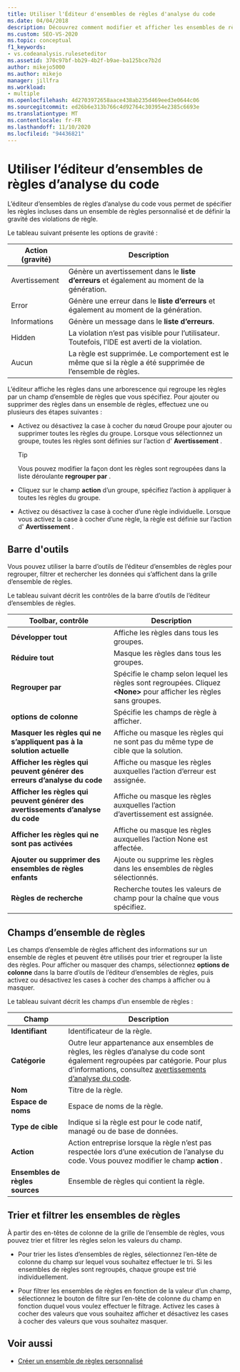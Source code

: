 ```yaml
---
title: Utiliser l'Éditeur d'ensembles de règles d'analyse du code
ms.date: 04/04/2018
description: Découvrez comment modifier et afficher les ensembles de règles dans Visual Studio. Consultez Comment définir la gravité d’une règle, spécifier des règles dans un ensemble personnalisé et ajuster les données dans la grille de l’ensemble de règles.
ms.custom: SEO-VS-2020
ms.topic: conceptual
f1_keywords:
- vs.codeanalysis.ruleseteditor
ms.assetid: 370c97bf-bb29-4b2f-b9ae-ba125bce7b2d
author: mikejo5000
ms.author: mikejo
manager: jillfra
ms.workload:
- multiple
ms.openlocfilehash: 4d2703972658aace438ab235d469eed3e0644c06
ms.sourcegitcommit: ed26b6e313b766c4d92764c303954e2385c6693e
ms.translationtype: MT
ms.contentlocale: fr-FR
ms.lasthandoff: 11/10/2020
ms.locfileid: "94436821"
---
```

# <a name="use-the-code-analysis-rule-set-editor"></a>Utiliser l’éditeur d’ensembles de règles d’analyse du code

L’éditeur d’ensembles de règles d’analyse du code vous permet de spécifier les règles incluses dans un ensemble de règles personnalisé et de définir la gravité des violations de règle.

Le tableau suivant présente les options de gravité :

|Action (gravité)|Description|
|-|-|
|Avertissement|Génère un avertissement dans le **liste d’erreurs** et également au moment de la génération.|
|Error|Génère une erreur dans le **liste d’erreurs** et également au moment de la génération.|
|Informations|Génère un message dans le **liste d’erreurs**.|
|Hidden|La violation n’est pas visible pour l’utilisateur. Toutefois, l’IDE est averti de la violation.|
|Aucun|La règle est supprimée. Le comportement est le même que si la règle a été supprimée de l’ensemble de règles.|

L’éditeur affiche les règles dans une arborescence qui regroupe les règles par un champ d’ensemble de règles que vous spécifiez. Pour ajouter ou supprimer des règles dans un ensemble de règles, effectuez une ou plusieurs des étapes suivantes :

- Activez ou désactivez la case à cocher du nœud Groupe pour ajouter ou supprimer toutes les règles du groupe. Lorsque vous sélectionnez un groupe, toutes les règles sont définies sur l’action d' **Avertissement** .

   > [!TIP]
   > Vous pouvez modifier la façon dont les règles sont regroupées dans la liste déroulante **regrouper par** .

- Cliquez sur le champ **action** d’un groupe, spécifiez l’action à appliquer à toutes les règles du groupe.

- Activez ou désactivez la case à cocher d’une règle individuelle. Lorsque vous activez la case à cocher d’une règle, la règle est définie sur l’action d' **Avertissement** .

## <a name="toolbar"></a>Barre d'outils

Vous pouvez utiliser la barre d’outils de l’éditeur d’ensembles de règles pour regrouper, filtrer et rechercher les données qui s’affichent dans la grille d’ensemble de règles.

Le tableau suivant décrit les contrôles de la barre d’outils de l’éditeur d’ensembles de règles.

|Toolbar, contrôle|Description|
|---------------------|-----------------|
|**Développer tout**|Affiche les règles dans tous les groupes.|
|**Réduire tout**|Masque les règles dans tous les groupes.|
|**Regrouper par**|Spécifie le champ selon lequel les règles sont regroupées. Cliquez **\<None>** pour afficher les règles sans groupes.|
|**options de colonne**|Spécifie les champs de règle à afficher.|
|**Masquer les règles qui ne s’appliquent pas à la solution actuelle**|Affiche ou masque les règles qui ne sont pas du même type de cible que la solution.|
|**Afficher les règles qui peuvent générer des erreurs d’analyse du code**|Affiche ou masque les règles auxquelles l’action d’erreur est assignée.|
|**Afficher les règles qui peuvent générer des avertissements d’analyse du code**|Affiche ou masque les règles auxquelles l’action d’avertissement est assignée.|
|**Afficher les règles qui ne sont pas activées**|Affiche ou masque les règles auxquelles l’action None est affectée.|
|**Ajouter ou supprimer des ensembles de règles enfants**|Ajoute ou supprime les règles dans les ensembles de règles sélectionnés.|
|**Règles de recherche**|Recherche toutes les valeurs de champ pour la chaîne que vous spécifiez.|

## <a name="rule-set-fields"></a>Champs d’ensemble de règles

Les champs d’ensemble de règles affichent des informations sur un ensemble de règles et peuvent être utilisés pour trier et regrouper la liste des règles. Pour afficher ou masquer des champs, sélectionnez **options de colonne** dans la barre d’outils de l’éditeur d’ensembles de règles, puis activez ou désactivez les cases à cocher des champs à afficher ou à masquer.

Le tableau suivant décrit les champs d’un ensemble de règles :

|Champ|Description|
|-----------|-----------------|
|**Identifiant**|Identificateur de la règle.|
|**Catégorie**|Outre leur appartenance aux ensembles de règles, les règles d’analyse du code sont également regroupées par catégorie. Pour plus d’informations, consultez [avertissements d’analyse du code](/dotnet/fundamentals/code-analysis/quality-rules/index).|
|**Nom**|Titre de la règle.|
|**Espace de noms**|Espace de noms de la règle.|
|**Type de cible**|Indique si la règle est pour le code natif, managé ou de base de données.|
|**Action**|Action entreprise lorsque la règle n’est pas respectée lors d’une exécution de l’analyse du code. Vous pouvez modifier le champ **action** .|
|**Ensembles de règles sources**|Ensemble de règles qui contient la règle.|

## <a name="sort-and-filter-rule-sets"></a>Trier et filtrer les ensembles de règles

À partir des en-têtes de colonne de la grille de l’ensemble de règles, vous pouvez trier et filtrer les règles selon les valeurs du champ.

- Pour trier les listes d’ensembles de règles, sélectionnez l’en-tête de colonne du champ sur lequel vous souhaitez effectuer le tri. Si les ensembles de règles sont regroupés, chaque groupe est trié individuellement.

- Pour filtrer les ensembles de règles en fonction de la valeur d’un champ, sélectionnez le bouton de filtre sur l’en-tête de colonne du champ en fonction duquel vous voulez effectuer le filtrage. Activez les cases à cocher des valeurs que vous souhaitez afficher et désactivez les cases à cocher des valeurs que vous souhaitez masquer.

## <a name="see-also"></a>Voir aussi

- [Créer un ensemble de règles personnalisé](../code-quality/how-to-create-a-custom-rule-set.md)
